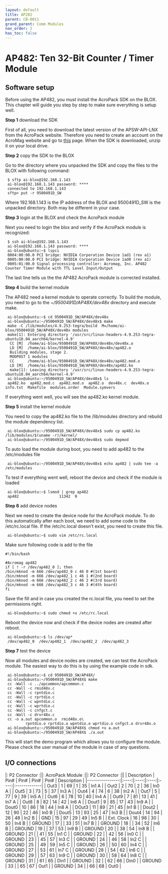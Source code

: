 ```yaml
---
layout: default
title: AP282
parent: CB-0011
grand_parent: Comm Modules
nav_order: 2
has_toc: false
---
```


# AP482: Ten 32-Bit Counter / Timer Module

## Software setup

Before using the AP482, you must install the AcroPack SDK on the BLOX. This chapter will guide you step by step to make sure everything is setup well.

**Step 1** download the SDK

First of all, you need to download the latest version of the APSW-API-LNX from the AcroPack website. Therefore you need to create an account on the AcroMag website and go to [this](https://www.acromag.com/shop/embedded-i-o-processing-solutions/vpx-single-board-computers/mezzanine-i-o-modules-for-vpx-carriers/counter-timers-i-o-support-for-vpx-carriers/ap482-ten-32-bit-counter-timer-module/) page. When the SDK is downloaded, unzip it on your local drive. 

**Step 2** copy the SDK to the BLOX

Go to the directory where you unpacked the SDK and copy the files to the BLOX with following command:

```shell
 $ sftp ai-blox@192.168.1.143
 ai-blox@192.168.1.143 password: ****
 connected to 192.168.1.143
 sftp> put -r 9500491D_SW
```

Where 192.168.1.143 is the IP address of the BLOX and 9500491D_SW is the unpacked directory. Both may be different in your case.

**Step 3** login at the BLOX and check the AcroPack module

Next you need to login the blox and verify if the AcroPack module is recognized: 

````shell
 $ ssh ai-blox@192.168.1.143
 ai-blox@192.168.1.143 password: **** 
 ai-blox@ubuntu:~$ lspci
 0004:00:00.0 PCI bridge: NVIDIA Corporation Device 1ad1 (rev a1)
 0005:00:00.0 PCI bridge: NVIDIA Corporation Device 1ad0 (rev a1)
 0005:01:00.0 Signal processing controller: Acromag, Inc. AP482 Counter Timer Module with TTL Level Input/Output
````
The last line tells us the the AP482 AcroPack module is corrected installed.

**Step 4** build the kernel module

The AP482 need a kernel module to operate correctly. To build the module, you need to go to the *~/9500491D/AP48X/dev48x* directory and execute make.

```shell
 ai-blox@ubuntu:~$ cd 9500491D_SW/AP48X/dev48x
 ai-blox@ubuntu:~/9500491D_SW/AP48X/dev48x$ make
 make -C /lib/modules/4.9.253-tegra/build  M=/home/ai-blox/9500491D_SW/AP48X/dev48x modules
 make[1]: Entering directory '/usr/src/linux-headers-4.9.253-tegra-ubuntu18.04_aarch64/kernel-4.9'
  CC [M]  /home/ai-blox/9500491D_SW/AP48X/dev48x/dev48x.o
  LD [M]  /home/ai-blox/9500491D_SW/AP48X/dev48x/ap482.o
  Building modules, stage 2.
  MODPOST 1 modules
  CC      /home/ai-blox/9500491D_SW/AP48X/dev48x/ap482.mod.o
  LD [M]  /home/ai-blox/9500491D_SW/AP48X/dev48x/ap482.ko
  make[1]: Leaving directory '/usr/src/linux-headers-4.9.253-tegra-ubuntu18.04_aarch64/kernel-4.9'
 ai-blox@ubuntu:~/9500491D_SW/AP48X/dev48x$ ls
 ap482.ko  ap482.mod.c  ap482.mod.o  ap482.o  dev48x.c  dev48x.o  info.txt  Makefile  modules.order  Module.symvers
```

If everything went well, you will see the ap482.ko kernel module.

**Step 5** install the kernel module

You need to copy the ap482.ko file to the /lib/modules directory and rebuild the module dependency list.

````shell
 ai-blox@ubuntu:~/9500491D_SW/AP48X/dev48x$ sudo cp ap482.ko /lib/modules/$(uname -r)/kernel/
 ai-blox@ubuntu:~/9500491D_SW/AP48X/dev48x$ sudo depmod
````

To auto load the module during boot, you need to add ap482 to the /etc/modules file

````shell
 ai-blox@ubuntu:~/9500491D_SW/AP48X/dev48x$ echo ap482 | sudo tee -a /etc/modules
````

To test if everything went well, reboot the device and check if the module is loaded

````shell
 ai-blox@ubuntu:~$ lsmod | grep ap482
 ap482                  11342  0
````

**Step 6** add device nodes

Next we need to create the device node for the AcroPack module. To do this automatically after each boot, we need to add some code to the /etc/rc.local file. If the /etc/rc.local doesn't exist, you need to create this file.

````shell
 ai-blox@ubuntu:~$ sudo vim /etc/rc.local
````

Make sure following code is add to the file

````shell
#!/bin/bash

#Acromag ap482
if [ ! -r /dev/ap482_0 ]; then
/bin/mknod -m 666 /dev/ap482_0 c 46 0 #(1st board)
/bin/mknod -m 666 /dev/ap482_1 c 46 1 #(2nd board)
/bin/mknod -m 666 /dev/ap482_2 c 46 2 #(3rd board)
/bin/mknod -m 666 /dev/ap482_3 c 46 3 #(4th board)
fi
````

Save the fill and in case you created the rc.local file, you need to set the permissions right.

````shell
 ai-blox@ubuntu:~$ sudo chmod +x /etc/rc.local
````

Reboot the device now and check if the device nodes are created after reboot.

````shell
 ai-blox@ubuntu:~$ ls /dev/ap*
 /dev/ap482_0  /dev/ap482_1  /dev/ap482_2  /dev/ap482_3
````

**Step 7** test the device

Now all modules and device nodes are created, we can test the AcroPack module. The easiest way to do this is by using the example code in sdk.

````shell
 ai-blox@ubuntu:~$ cd 9500491D_SW/AP48X/
 ai-blox@ubuntu:~/9500491D_SW/AP48X$ make 
 cc -Wall -c ../apcommon/apcommon.c
 cc -Wall -c rmid48x.c
 cc -Wall -c rpntdio.c
 cc -Wall -c rprtdio.c
 cc -Wall -c wpntdio.c
 cc -Wall -c wprtdio.c
 cc -Wall -c cnfgct.c
 cc -Wall -c drvr48x.c
 cc -o a.out apcommon.o  rmid48x.o\
         rpntdio.o rprtdio.o wpntdio.o wprtdio.o cnfgct.o drvr48x.o
 ai-blox@ubuntu:~/9500491D_SW/AP48X$ chmod +x a.out
 ai-blox@ubuntu:~/9500491D_SW/AP48X$ ./a.out
````

This will start the demo program which allows you to configure the module. Please check the user manual of the module in case of any questions. 


## I/O connections

|: P2 Connector :||: AcroPack Module :||: P2 Connector     :||
| Description     | Pin# | Pin# | Pin# | Pin# | Description  |
|----------------:|:----:|:----:|:----:|:----:|:-------------|
| Out3            | 1    | 69   | 1    | 35   | In1 A        |
| Out2            | 2    | 70   | 2    | 36   | In0 A        |
| Out5            | 3    | 73   | 5    | 37   | In3 A        |
| Out4            | 4    | 74   | 6    | 38   | In2 A        |
| Out7            | 5    | 77   | 9    | 39   | In5 A        |
| Out6            | 6    | 78   | 10   | 40   | In4 A        |
| Out9            | 7    | 81   | 13   | 41   | In7 A        |
| Out8            | 8    | 82   | 14   | 42   | In6 A        |
| Dout1           | 9    | 85   | 17   | 43   | In9 A        |
| Dout0           | 10   | 86   | 18   | 44   | In8 A        |
| DOut3           | 11   | 89   | 21   | 45   | In1 B        |
| Dout2           | 12   | 90   | 22   | 46   | In0 B        |
| Dout5           | 13   | 93   | 25   | 47   | In3 B        |
| Dout4           | 14   | 94   | 26   | 48   | In2 B        |
| GND             | 15   | 97   | 29   | 49   | In5 B        |
| Ext. Clock      | 16   | 98   | 30   | 50   | In4 B        |
| GROUND          | 17   |      | 33   | 51   | In7 B        |
| GROUND          | 18   |      | 34   | 52   | In6 B        |
| GROUND          | 19   |      | 37   | 53   | In9 B        |
| GROUND          | 20   |      | 38   | 54   | In8 B        |
| GROUND          | 21   |      | 41   | 55   | In1 C        |
| GROUND          | 22   |      | 42   | 56   | In0 C        |
| GROUND          | 23   |      | 45   | 57   | In3 C        |
| GROUND          | 24   |      | 46   | 58   | In2 C        |
| GROUND          | 25   |      | 49   | 59   | In5 C        |
| GROUND          | 26   |      | 50   | 60   | In4 C        |
| GROUND          | 27   |      | 53   | 61   | In7 C        |
| GROUND          | 28   |      | 54   | 62   | In6 C        |
| GROUND          | 29   |      | 57   | 63   | In9 C        |
| GROUND          | 30   |      | 58   | 64   | In8 C        |
| GROUND          | 31   |      | 61   | 65   | Din1         |
| GROUND          | 32   |      | 62   | 66   | Din0         |
| GROUND          | 33   |      | 65   | 67   | Out1         |
| GROUND          | 34   |      | 66   | 68   | Out0         |